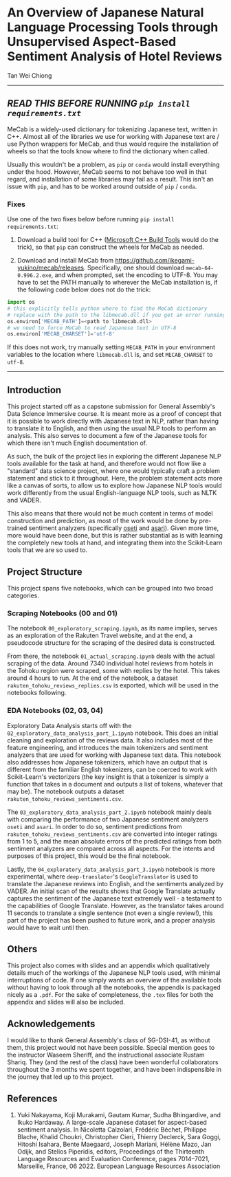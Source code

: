 # An Overview of Japanese Natural Language Processing Tools through Unsupervised Aspect-Based Sentiment Analysis of Hotel Reviews

Tan Wei Chiong

---

## ***READ THIS BEFORE RUNNING `pip install requirements.txt`***<br>
MeCab is a widely-used dictionary for tokenizing Japanese text, written in C++. Almost all of the libraries we use for working with Japanese text are / use Python wrappers for MeCab, and thus would require the installation of wheels so that the tools know where to find the dictionary when called.

Usually this wouldn't be a problem, as `pip` or `conda` would install everything under the hood. However, MeCab seems to not behave too well in that regard, and installation of some libraries may fail as a result. This isn't an issue with `pip`, and has to be worked around outside of `pip` / `conda`. 

### Fixes
Use one of the two fixes below before running `pip install requirements.txt`:
1. Download a build tool for C++ ([Microsoft C++ Build Tools](https://visualstudio.microsoft.com/visual-cpp-build-tools/) would do the trick), so that `pip` can construct the wheels for MeCab as needed.

2. Download and install MeCab from https://github.com/ikegami-yukino/mecab/releases. Specifically, one should download `mecab-64-0.996.2.exe`, and when prompted, set the encoding to UTF-8. You may have to set the PATH manually to wherever the MeCab installation is, if the following code below does not do the trick:
```python
import os
# this explicitly tells python where to find the MeCab dictionary
# replace with the path to the libmecab.dll if you get an error running the MeCab() instantiation below
os.environ['MECAB_PATH']=<path to libmecab.dll>
# we need to force MeCab to read Japanese text in UTF-8
os.environ['MECAB_CHARSET']='utf-8'
```
If this does not work, try manually setting `MECAB_PATH` in your environment variables to the location where `libmecab.dll` is, and set `MECAB_CHARSET` to `utf-8`.

---

## Introduction

This project started off as a capstone submission for General Assembly's Data Science Immersive course. It is meant more as a proof of concept that it is possible to work directly with Japanese text in NLP, rather than having to translate it to English, and then using the usual NLP tools to perform an analysis. This also serves to document a few of the Japanese tools for which there isn't much English documentation of.

As such, the bulk of the project lies in exploring the different Japanese NLP tools available for the task at hand, and therefore would not flow like a "standard" data science project, where one would typically craft a problem statement and stick to it throughout. Here, the problem statement acts more like a canvas of sorts, to allow us to explore how Japanese NLP tools would work differently from the usual English-language NLP tools, such as NLTK and VADER.

This also means that there would not be much content in terms of model construction and prediction, as most of the work would be done by pre-trained sentiment analyzers (specifically [oseti](https://github.com/ikegami-yukino/oseti) and [asari](https://github.com/Hironsan/asari)). Given more time, more would have been done, but this is rather substantial as is with learning the completely new tools at hand, and integrating them into the Scikit-Learn tools that we are so used to.

## Project Structure

This project spans five notebooks, which can be grouped into two broad categories.

### Scraping Notebooks (00 and 01)

The notebook `00_exploratory_scraping.ipynb`, as its name implies, serves as an exploration of the Rakuten Travel website, and at the end, a pseudocode structure for the scraping of the desired data is constructed.

From there, the notebook `01_actual_scraping.ipynb` deals with the actual scraping of the data. Around 7340 individual hotel reviews from hotels in the Tohoku region were scraped, some with replies by the hotel. This takes around 4 hours to run. At the end of the notebook, a dataset `rakuten_tohoku_reviews_replies.csv` is exported, which will be used in the notebooks following.

### EDA Notebooks (02, 03, 04)

Exploratory Data Analysis starts off with the `02_exploratory_data_analysis_part_1.ipynb` notebook. This does an initial cleaning and exploration of the reviews data. It also includes most of the feature engineering, and introduces the main tokenizers and sentiment analyzers that are used for working with Japanese text data. This notebook also addresses how Japanese tokenizers, which have an output that is different from the familiar English tokenizers, can be coerced to work with Scikit-Learn's vectorizers (the key insight is that a tokenizer is simply a function that takes in a document and outputs a list of tokens, whatever that may be). The notebook outputs a dataset `rakuten_tohoku_reviews_sentiments.csv`.

The `03_exploratory_data_analysis_part_2.ipynb` notebook mainly deals with comparing the performance of two Japanese sentiment analyzers `oseti` and `asari`. In order to do so, sentiment predictions from `rakuten_tohoku_reviews_sentiments.csv` are converted into integer ratings from 1 to 5, and the mean absolute errors of the predicted ratings from both sentiment analyzers are compared across all aspects. For the intents and purposes of this project, this would be the final notebook.

Lastly, the `04_exploratory_data_analysis_part_3.ipynb` notebook is more experimental, where `deep-translator`'s `GoogleTranslator` is used to translate the Japanese reviews into English, and the sentiments analyzed by VADER. An initial scan of the results shows that Google Translate actually captures the sentiment of the Japanese text extremely well - a testament to the capabilities of Google Translate. However, as the translator takes around 11 seconds to translate a single sentence (not even a single review!), this part of the project has been pushed to future work, and a proper analysis would have to wait until then.

## Others

This project also comes with slides and an appendix which qualitatively details much of the workings of the Japanese NLP tools used, with minimal interruptions of code. If one simply wants an overview of the available tools without having to look through all the notebooks, the appendix is packaged nicely as a `.pdf`. For the sake of completeness, the `.tex` files for both the appendix and slides will also be included.

## Acknowledgements

I would like to thank General Assembly's class of SG-DSI-41, as without them, this project would not have been possible. Special mention goes to the instructor Waseem Sheriff, and the instructional associate Rustam Shariq. They (and the rest of the class) have been wonderful collaborators throughout the 3 months we spent together, and have been indispensible in the journey that led up to this project.

## References

1. Yuki Nakayama, Koji Murakami, Gautam Kumar, Sudha Bhingardive, and Ikuko Hardaway. A large-scale Japanese dataset for aspect-based sentiment analysis. In Nicoletta Calzolari, Frédéric Béchet, Philippe Blache, Khalid Choukri, Christopher Cieri, Thierry Declerck, Sara Goggi, Hitoshi Isahara, Bente Maegaard, Joseph Mariani, Hélène Mazo, Jan Odijk, and Stelios Piperidis, editors, Proceedings of the Thirteenth Language Resources and Evaluation Conference, pages 7014–7021, Marseille, France, 06 2022. European Language Resources Association

